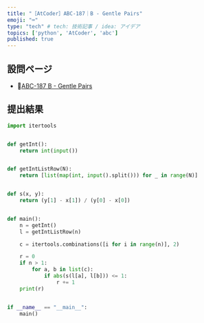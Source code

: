 ```yaml
---
title: "［AtCoder］ABC-187｜B - Gentle Pairs"
emoji: "⌨️"
type: "tech" # tech: 技術記事 / idea: アイデア
topics: ['python', 'AtCoder', 'abc']
published: true
---
```


## 設問ページ

- 🔗[ABC-187 B - Gentle Pairs](https://atcoder.jp/contests/abc187/tasks/abc187_b)

## 提出結果

```python
import itertools


def getInt():
    return int(input())


def getIntListRow(N):
    return [list(map(int, input().split())) for _ in range(N)]


def s(x, y):
    return (y[1] - x[1]) / (y[0] - x[0])


def main():
    n = getInt()
    l = getIntListRow(n)

    c = itertools.combinations([i for i in range(n)], 2)

    r = 0
    if n > 1:
        for a, b in list(c):
            if abs(s(l[a], l[b])) <= 1:
                r += 1
    print(r)


if __name__ == "__main__":
    main()
```
